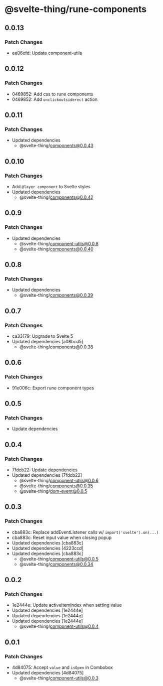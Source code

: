 # @svelte-thing/rune-components

## 0.0.13

### Patch Changes

-   ee06cfd: Update component-utils

## 0.0.12

### Patch Changes

-   0469852: Add css to rune components
-   0469852: Add `onclickoutsiderect` action

## 0.0.11

### Patch Changes

-   Updated dependencies
    -   @svelte-thing/components@0.0.43

## 0.0.10

### Patch Changes

-   Add `@layer component` to Svelte styles
-   Updated dependencies
    -   @svelte-thing/components@0.0.42

## 0.0.9

### Patch Changes

-   Updated dependencies
    -   @svelte-thing/component-utils@0.0.8
    -   @svelte-thing/components@0.0.40

## 0.0.8

### Patch Changes

-   Updated dependencies
    -   @svelte-thing/components@0.0.39

## 0.0.7

### Patch Changes

-   ca33179: Upgrade to Svelte 5
-   Updated dependencies [a08bcd5]
    -   @svelte-thing/components@0.0.38

## 0.0.6

### Patch Changes

-   91e006c: Export rune component types

## 0.0.5

### Patch Changes

-   Update dependencies

## 0.0.4

### Patch Changes

-   7fdcb22: Update dependencies
-   Updated dependencies [7fdcb22]
    -   @svelte-thing/component-utils@0.0.6
    -   @svelte-thing/components@0.0.35
    -   @svelte-thing/dom-event@0.0.5

## 0.0.3

### Patch Changes

-   cba883c: Replace addEventListener calls w/ `import('svelte').on(...)`
-   cba883c: Reset input value when closing popup
-   Updated dependencies [cba883c]
-   Updated dependencies [4223ccd]
-   Updated dependencies [cba883c]
    -   @svelte-thing/component-utils@0.0.5
    -   @svelte-thing/components@0.0.34

## 0.0.2

### Patch Changes

-   1e2444e: Update activeItemIndex when setting value
-   Updated dependencies [1e2444e]
-   Updated dependencies [1e2444e]
-   Updated dependencies [1e2444e]
    -   @svelte-thing/component-utils@0.0.4

## 0.0.1

### Patch Changes

-   4d84075: Accept `value` and `isOpen` in Combobox
-   Updated dependencies [4d84075]
    -   @svelte-thing/component-utils@0.0.3
